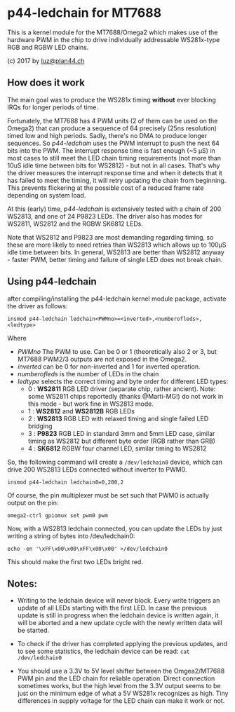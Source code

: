 p44-ledchain for MT7688
=======================

This is a kernel module for the MT7688/Omega2 which makes use of the hardware PWM in the chip to drive individually addressable WS281x-type RGB and RGBW LED chains.

(c) 2017 by luz@plan44.ch

## How does it work

The main goal was to produce the WS281x timing **without** ever blocking IRQs for longer periods of time.

Fortunately, the MT7688 has 4 PWM units (2 of them can be used on the Omega2) that can produce a sequence of 64 precisely (25ns resolution) timed low and high periods. Sadly, there's no DMA to produce longer sequences. So *p44-ledchain* uses the PWM interrupt to push the next 64 bits into the PWM. The interrupt response time is fast enough (~5 µS) in most cases to still meet the LED chain timing requirements (not more than 10uS idle time between bits for WS2812) - but not in all cases. That's why the driver measures the interrupt response time and when it detects that it has failed to meet the timing, it will retry updating the chain from beginning. This prevents flickering at the possible cost of a reduced frame rate depending on system load.

At this (early) time, *p44-ledchain* is extensively tested with a chain of 200 WS2813, and one of 24 P9823 LEDs. The driver also has modes for WS2811, WS2812 and the RGBW SK6812 LEDs.

Note that WS2812 and P9823 are most demanding regarding timing, so these are more likely to need retries than WS2813 which allows up to 100µS idle time between bits. In general, WS2813 are better than WS2812 anyway - faster PWM, better timing and failure of single LED does not break chain.


## Using p44-ledchain

after compiling/installing the p44-ledchain kernel module package, activate the driver as follows:

    insmod p44-ledchain ledchain<PWMno>=<inverted>,<numberofleds>,<ledtype>

Where

- *PWMno* The PWM to use. Can be 0 or 1 (theoretically also 2 or 3, but MT7688 PWM2/3 outputs are not exposed in the Omega2.
- *inverted* can be 0 for non-inverted and 1 for inverted operation.
- *numberofleds* is the number of LEDs in the chain
- *ledtype* selects the correct timing and byte order for different LED types:
  - 0 : **WS2811** RGB LED driver (separate chip, rather ancient). Note: some WS2811 chips reportedly (thanks @Marti-MG!) do not work in this mode - but work fine in WS2813 mode.
  - 1 : **WS2812** and **WS2812B** RGB LEDs
  - 2 : **WS2813** RGB LED with relaxed timing and single failed LED bridging
  - 3 : **P9823** RGB LED in standard 3mm and 5mm LED case, similar timing as WS2812 but different byte order (RGB rather than GRB)
  - 4 : **SK6812** RGBW four channel LED, similar timing to WS2812

So, the following command will create a `/dev/ledchain0` device, which can drive 200 WS2813 LEDs connected without inverter to PWM0.

    insmod p44-ledchain ledchain0=0,200,2

Of course, the pin multiplexer must be set such that PWM0 is actually output on the pin:

    omega2-ctrl gpiomux set pwm0 pwm

Now, with a WS2813 ledchain connected, you can update the LEDs by just writing a string of bytes into /dev/ledchain0:

    echo -en '\xFF\x00\x00\xFF\x00\x00' >/dev/ledchain0

This should make the first two LEDs bright red.

## Notes:

- Writing to the ledchain device will never block. Every write triggers an update of all LEDs starting with the first LED. In case the previous update is still in progress when the ledchain device is written again, it will be aborted and a new update cycle with the newly written data will be started.

- To check if the driver has completed applying the previous updates, and to see some statistics, the ledchain device can be read: `cat /dev/ledchain0`

- You should use a 3.3V to 5V level shifter between the Omgea2/MT7688 PWM pin and the LED chain for reliable operation. Direct connection sometimes works, but the high level from the 3.3V output seems to be just on the minimum edge of what a 5V WS281x recognizes as high. Tiny differences in supply voltage for the LED chain can make it work or not.
